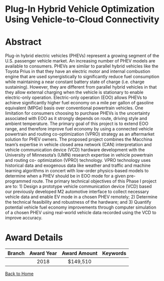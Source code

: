 
Plug-In Hybrid Vehicle Optimization Using Vehicle-to-Cloud Connectivity
=======================================================================

# Abstract


Plug-in hybrid electric vehicles (PHEVs) represent a growing segment of the U.S. passenger vehicle market. An increasing number of PHEV models are available to consumers. PHEVs are similar to parallel hybrid vehicles like the Toyota Prius in that they have an electric motor and internal combustion engine that are used synergistically to significantly reduce fuel consumption while maintaining a near constant battery state of charge (i.e. charge sustaining). However, they are different from parallel hybrid vehicles in that they allow external charging when the vehicle is stationary to enable electric-only operation. Electric-only operation (EOO) allows PHEVs to achieve significantly higher fuel economy on a mile per gallon of gasoline equivalent (MPGe) basis over conventional powertrain vehicles. One limitation for consumers choosing to purchase PHEVs is the uncertainty associated with EOO as it strongly depends on route, driving style and ambient temperature. The primary goal of this project is to extend EOO range, and therefore improve fuel economy by using a connected vehicle powertrain and routing co-optimization (VPRO) strategy as an aftermarket solution for PHEV owners. The proposed project combines the Macchina team’s expertise in vehicle closed area network (CAN) interpretation and vehicle communication device (VCD) hardware development with the University of Minnesota’s (UMN) research expertise in vehicle powertrain and routing co- optimization (VPRO) technology. VPRO technology uses historical data and exogenous data like weather and traffic and machine learning algorithms in concert with low-order physics-based models to determine when a PHEV should be in EOO mode for a given pre-programmed route. The primary technical objectives of this Phase I project are to: 1) Design a prototype vehicle communication device (VCD) based our previously developed M2 automotive interface to collect necessary vehicle data and enable EV mode in a chosen PHEV remotely; 2) Determine the technical feasibility and robustness of the hardware; and 3) Quantify potential vehicle fuel economy improvements through computer simulation of a chosen PHEV using real-world vehicle data recorded using the VCD to improve accuracy.  

# Award Details

|Branch|Award Year|Award Amount|Keywords|
| :---: | :---: | :---: | :---: |
||2018|$149,510||
  
  


[Back to Home](https://github.com/chrischow/dod_sbir_awards#745)